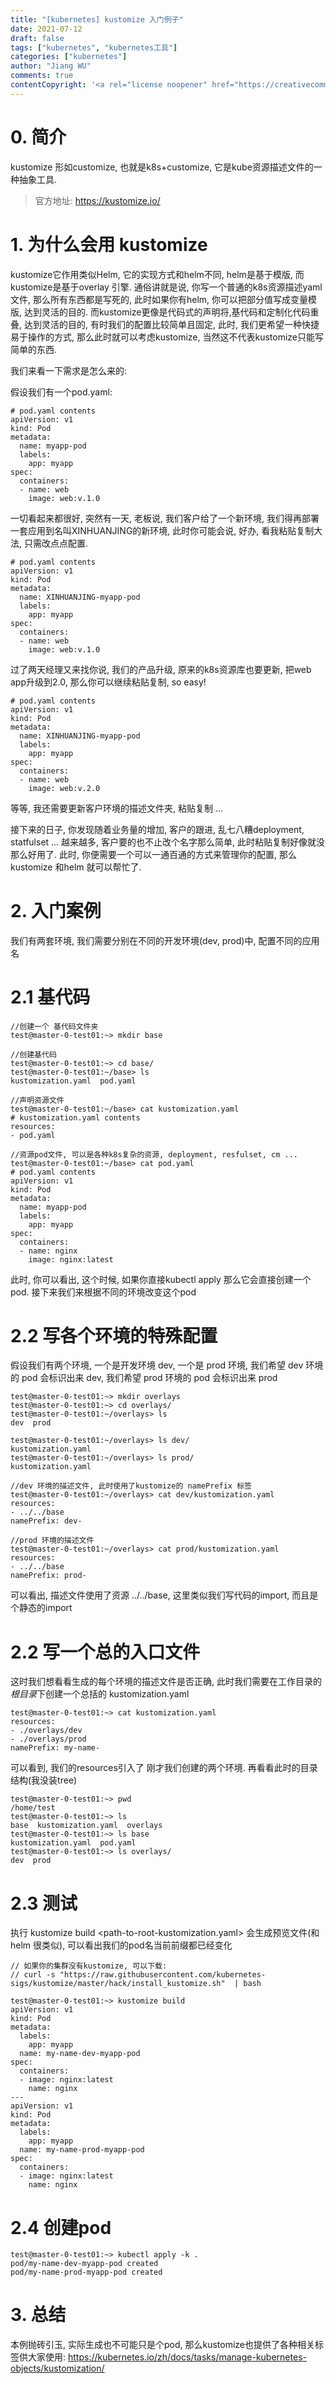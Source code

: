 ```yaml
---
title: "[kubernetes] kustomize 入门例子"
date: 2021-07-12
draft: false
tags: ["kubernetes", "kubernetes工具"]
categories: ["kubernetes"]
author: "Jiang WU"
comments: true
contentCopyright: '<a rel="license noopener" href="https://creativecommons.org/licenses/by-nc-sa/4.0/" target="_blank">Creative Commons Attribution-ShareAlike License</a>'
---
```


# 0. 简介

kustomize 形如customize, 也就是k8s+customize, 它是kube资源描述文件的一种抽象工具.

> 官方地址: https://kustomize.io/
<!--more-->
# 1. 为什么会用 kustomize

kustomize它作用类似Helm, 它的实现方式和helm不同, helm是基于模版, 而kustomize是基于overlay 引擎. 通俗讲就是说, 你写一个普通的k8s资源描述yaml文件, 那么所有东西都是写死的, 此时如果你有helm, 你可以把部分值写成变量模版, 达到灵活的目的. 而kustomize更像是代码式的声明将,基代码和定制化代码重叠, 达到灵活的目的, 有时我们的配置比较简单且固定, 此时, 我们更希望一种快捷易于操作的方式, 那么此时就可以考虑kustomize, 当然这不代表kustomize只能写简单的东西.

我们来看一下需求是怎么来的:

假设我们有一个pod.yaml:
```
# pod.yaml contents
apiVersion: v1
kind: Pod
metadata:
  name: myapp-pod
  labels:
    app: myapp
spec:
  containers:
  - name: web
    image: web:v.1.0
```
一切看起来都很好, 突然有一天, 老板说, 我们客户给了一个新环境, 我们得再部署一套应用到名叫XINHUANJING的新环境, 此时你可能会说, 好办, 看我粘贴复制大法, 只需改点点配置.
```
# pod.yaml contents
apiVersion: v1
kind: Pod
metadata:
  name: XINHUANJING-myapp-pod
  labels:
    app: myapp
spec:
  containers:
  - name: web
    image: web:v.1.0
```
过了两天经理又来找你说, 我们的产品升级, 原来的k8s资源库也要更新, 把web app升级到2.0, 那么你可以继续粘贴复制, so easy!
```
# pod.yaml contents
apiVersion: v1
kind: Pod
metadata:
  name: XINHUANJING-myapp-pod
  labels:
    app: myapp
spec:
  containers:
  - name: web
    image: web:v.2.0
```
等等, 我还需要更新客户环境的描述文件夹, 粘贴复制 ... 

接下来的日子, 你发现随着业务量的增加, 客户的跟进, 乱七八糟deployment, statfulset ... 越来越多, 客户要的也不止改个名字那么简单, 此时粘贴复制好像就没那么好用了. 此时, 你便需要一个可以一通百通的方式来管理你的配置, 那么kustomize 和helm 就可以帮忙了.

# 2. 入门案例

我们有两套环境, 我们需要分别在不同的开发环境(dev, prod)中, 配置不同的应用名

# 2.1 基代码

```
//创建一个 基代码文件夹
test@master-0-test01:~> mkdir base

//创建基代码
test@master-0-test01:~> cd base/
test@master-0-test01:~/base> ls
kustomization.yaml  pod.yaml

//声明资源文件
test@master-0-test01:~/base> cat kustomization.yaml 
# kustomization.yaml contents
resources:
- pod.yaml

//资源pod文件, 可以是各种k8s复杂的资源, deployment, resfulset, cm ...
test@master-0-test01:~/base> cat pod.yaml 
# pod.yaml contents
apiVersion: v1
kind: Pod
metadata:
  name: myapp-pod
  labels:
    app: myapp
spec:
  containers:
  - name: nginx
    image: nginx:latest
```
此时, 你可以看出, 这个时候, 如果你直接kubectl apply 那么它会直接创建一个pod. 接下来我们来根据不同的环境改变这个pod

# 2.2 写各个环境的特殊配置

假设我们有两个环境, 一个是开发环境 dev, 一个是 prod 环境, 我们希望 dev 环境的 pod 会标识出来 dev, 我们希望 prod 环境的 pod 会标识出来 prod

```
test@master-0-test01:~> mkdir overlays
test@master-0-test01:~> cd overlays/
test@master-0-test01:~/overlays> ls
dev  prod

test@master-0-test01:~/overlays> ls dev/
kustomization.yaml
test@master-0-test01:~/overlays> ls prod/
kustomization.yaml

//dev 环境的描述文件, 此时使用了kustomize的 namePrefix 标签
test@master-0-test01:~/overlays> cat dev/kustomization.yaml 
resources:
- ../../base
namePrefix: dev-

//prod 环境的描述文件
test@master-0-test01:~/overlays> cat prod/kustomization.yaml 
resources:
- ../../base
namePrefix: prod-
```

可以看出, 描述文件使用了资源 ../../base, 这里类似我们写代码的import, 而且是个静态的import

# 2.2 写一个总的入口文件

这时我们想看看生成的每个环境的描述文件是否正确, 此时我们需要在工作目录的*根目录*下创建一个总括的 kustomization.yaml 

```
test@master-0-test01:~> cat kustomization.yaml 
resources:
- ./overlays/dev
- ./overlays/prod
namePrefix: my-name-
```
可以看到, 我们的resources引入了 刚才我们创建的两个环境. 再看看此时的目录结构(我没装tree)

```
test@master-0-test01:~> pwd
/home/test
test@master-0-test01:~> ls
base  kustomization.yaml  overlays
test@master-0-test01:~> ls base
kustomization.yaml  pod.yaml
test@master-0-test01:~> ls overlays/
dev  prod
```

# 2.3 测试
执行 kustomize build <path-to-root-kustomization.yaml> 会生成预览文件(和helm 很类似), 可以看出我们的pod名当前前缀都已经变化
```
// 如果你的集群没有kustomize, 可以下载: 
// curl -s "https://raw.githubusercontent.com/kubernetes-sigs/kustomize/master/hack/install_kustomize.sh"  | bash

test@master-0-test01:~> kustomize build
apiVersion: v1
kind: Pod
metadata:
  labels:
    app: myapp
  name: my-name-dev-myapp-pod
spec:
  containers:
  - image: nginx:latest
    name: nginx
---
apiVersion: v1
kind: Pod
metadata:
  labels:
    app: myapp
  name: my-name-prod-myapp-pod
spec:
  containers:
  - image: nginx:latest
    name: nginx
```

# 2.4 创建pod

```
test@master-0-test01:~> kubectl apply -k .
pod/my-name-dev-myapp-pod created
pod/my-name-prod-myapp-pod created
```

# 3. 总结
本例抛砖引玉, 实际生成也不可能只是个pod, 那么kustomize也提供了各种相关标签供大家使用: https://kubernetes.io/zh/docs/tasks/manage-kubernetes-objects/kustomization/